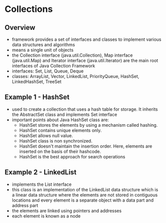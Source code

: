 # Collections

## Overview

- framework provides a set of interfaces and classes to implement various data structures and algorithms
- means a single unit of objects
- the Collection interface (java.util.Collection), Map interface (java.util.Map) and Iterator interface (java.util.Iterator) are the main root interfaces of Java Collection Framework
- interfaces:  Set, List, Queue, Deque
- classes: ArrayList, Vector, LinkedList, PriorityQueue, HashSet, LinkedHashSet, TreeSet

## Example 1 - HashSet

- used to create a collection that uses a hash table for storage. It inherits the AbstractSet class and implements Set interface
- important points about Java HashSet class are:
  - HashSet stores the elements by using a mechanism called hashing.
  - HashSet contains unique elements only.
  - HashSet allows null value.
  - HashSet class is non synchronized.
  - HashSet doesn't maintain the insertion order. Here, elements are inserted on the basis of their hashcode.
  - HashSet is the best approach for search operations

## Example 2 - LinkedList

- implements the List interface
- this class is an implementation of the LinkedList data structure which is a linear data structure where the elements are not stored in contiguous locations and every element is a separate object with a data part and address part
- the elements are linked using pointers and addresses
- each element is known as a node